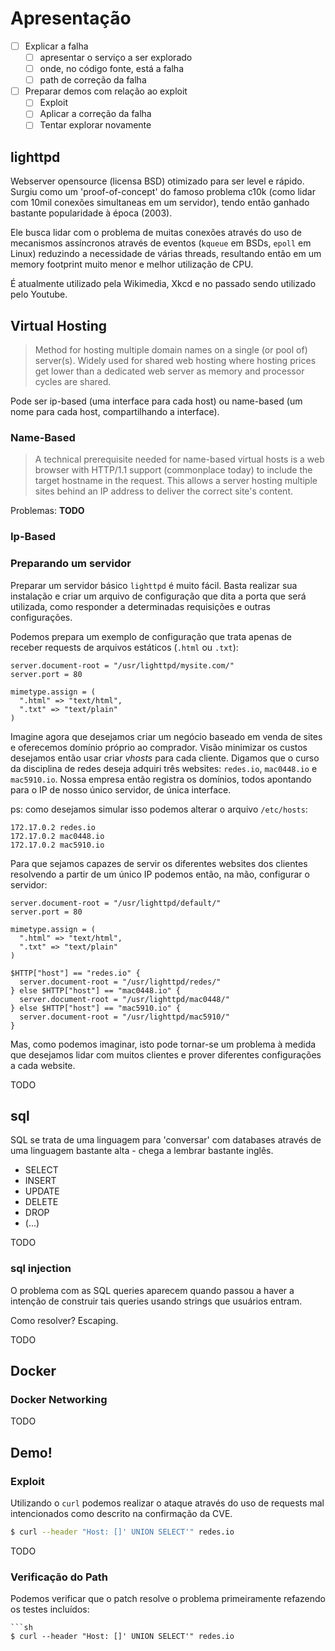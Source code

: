 # Apresentação

- [ ] Explicar a falha
  - [ ] apresentar o serviço a ser explorado
  - [ ] onde, no código fonte, está a falha
  - [ ] path de correção da falha
- [ ] Preparar demos com relação ao exploit
  - [ ] Exploit
  - [ ] Aplicar a correção da falha 
  - [ ] Tentar explorar novamente

## lighttpd

Webserver opensource (licensa BSD) otimizado para ser level e rápido. Surgiu como um 'proof-of-concept' do famoso problema c10k (como lidar com 10mil conexões simultaneas em um servidor), tendo então ganhado bastante popularidade à época (2003). 

Ele busca lidar com o problema de muitas conexões através do uso de mecanismos assíncronos através de eventos (`kqueue` em BSDs, `epoll` em Linux) reduzindo a necessidade de várias threads, resultando então em um memory footprint muito menor e melhor utilização de CPU.

É atualmente utilizado pela Wikimedia, Xkcd e no passado sendo utilizado pelo Youtube.

## Virtual Hosting

> Method for hosting multiple domain names on a single (or pool of) server(s). Widely used for shared web hosting where hosting prices get lower than a dedicated web server as memory and processor cycles are shared.

Pode ser ip-based (uma interface para cada host) ou name-based (um nome para cada host, compartilhando a interface).

### Name-Based

> A technical prerequisite needed for name-based virtual hosts is a web browser with HTTP/1.1 support (commonplace today) to include the target hostname in the request. This allows a server hosting multiple sites behind an IP address to deliver the correct site's content.

Problemas: **TODO**

### Ip-Based


### Preparando um servidor

Preparar um servidor básico `lighttpd`  é muito fácil. Basta realizar sua instalação e criar um arquivo de configuração que dita a porta que será utilizada, como responder a determinadas requisições e outras configurações.

Podemos prepara um exemplo de configuração que trata apenas de receber requests de arquivos estáticos (`.html` ou `.txt`):

```
server.document-root = "/usr/lighttpd/mysite.com/"
server.port = 80

mimetype.assign = (
  ".html" => "text/html",
  ".txt" => "text/plain"
)
```

Imagine agora que desejamos criar um negócio baseado em venda de sites e oferecemos domínio próprio ao comprador. Visão minimizar os custos desejamos então usar criar *vhosts* para cada cliente. Digamos que o curso da disciplina de redes deseja adquiri três websites: `redes.io`, `mac0448.io` e `mac5910.io`. Nossa empresa então registra os domínios, todos apontando para o IP de nosso único servidor, de única interface.

ps: como desejamos simular isso podemos alterar o arquivo `/etc/hosts`:
```
172.17.0.2 redes.io
172.17.0.2 mac0448.io
172.17.0.2 mac5910.io
```

Para que sejamos capazes de servir os diferentes websites dos clientes resolvendo a partir de um único IP podemos então, na mão, configurar o servidor:

```
server.document-root = "/usr/lighttpd/default/"
server.port = 80

mimetype.assign = (
  ".html" => "text/html",
  ".txt" => "text/plain"
)

$HTTP["host"] == "redes.io" {
  server.document-root = "/usr/lighttpd/redes/"
} else $HTTP["host"] == "mac0448.io" {
  server.document-root = "/usr/lighttpd/mac0448/"
} else $HTTP["host"] == "mac5910.io" {
  server.document-root = "/usr/lighttpd/mac5910/"
}
``` 

Mas, como podemos imaginar, isto pode tornar-se um problema à medida que desejamos lidar com muitos clientes e prover diferentes configurações a cada website.

TODO


## sql

SQL se trata de uma linguagem para 'conversar' com databases através de uma linguagem bastante alta - chega a lembrar bastante inglês.

- SELECT
- INSERT
- UPDATE
- DELETE
- DROP
- (...)

TODO

### sql injection

O problema com as SQL queries aparecem quando passou a haver a intenção de construir tais queries usando strings que usuários entram.

Como resolver? Escaping.

TODO

## Docker

### Docker Networking

TODO


## Demo!

### Exploit

Utilizando o `curl` podemos realizar o ataque através do uso de requests mal intencionados como descrito na confirmação da CVE.

```sh
$ curl --header "Host: []' UNION SELECT'" redes.io
```

TODO

### Verificação do Path

Podemos verificar que o patch resolve o problema primeiramente refazendo os testes incluídos:

```
```sh
$ curl --header "Host: []' UNION SELECT'" redes.io
```


